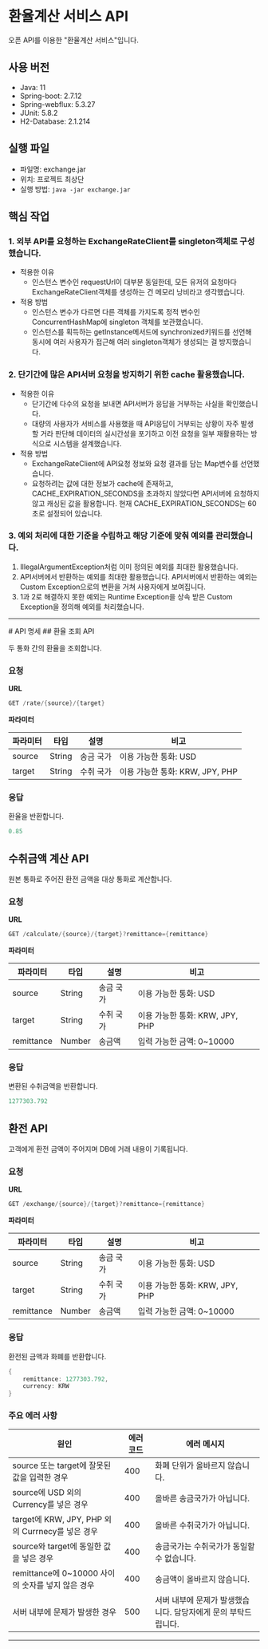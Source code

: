 # 환율계산 서비스 API
오픈 API를 이용한 "환율계산 서비스"입니다.

## 사용 버전
- Java: 11
- Spring-boot: 2.7.12
- Spring-webflux: 5.3.27
- JUnit: 5.8.2
- H2-Database: 2.1.214

## 실행 파일
- 파일명: exchange.jar
- 위치: 프로젝트 최상단
- 실행 방법: `java -jar exchange.jar`

## 핵심 작업

### 1. 외부 API를 요청하는 ExchangeRateClient를 singleton객체로 구성했습니다.
- 적용한 이유
    - 인스턴스 변수인 requestUrl이 대부분 동일한데, 모든 유저의 요청마다 ExchangeRateClient객체를 생성하는 건 메모리 낭비라고 생각했습니다.
- 적용 방법
    - 인스턴스 변수가 다르면 다른 객체를 가지도록 정적 변수인 ConcurrentHashMap에 singleton 객체를 보관했습니다.
    - 인스턴스를 획득하는 getInstance메서드에 synchronized키워드를 선언해 동시에 여러 사용자가 접근해 여러 singleton객체가 생성되는 걸 방지했습니다.

### 2. 단기간에 많은 API서버 요청을 방지하기 위한 cache 활용했습니다.
- 적용한 이유
    - 단기간에 다수의 요청을 보내면 API서버가 응답을 거부하는 사실을 확인했습니다.
    - 대량의 사용자가 서비스를 사용했을 때 API응답이 거부되는 상황이 자주 발생할 거라 판단해 데이터의 실시간성을 포기하고 이전 요청을 일부 재활용하는 방식으로 시스템을 설계했습니다.
- 적용 방법
    - ExchangeRateClient에 API요청 정보와 요청 결과를 담는 Map변수를 선언했습니다.
    - 요청하려는 값에 대한 정보가 cache에 존재하고, CACHE_EXPIRATION_SECONDS을 초과하지 않았다면 API서버에 요청하지 않고 캐싱된 값을 활용합니다. 현재 CACHE_EXPIRATION_SECONDS는 60초로 설정되어 있습니다.

### 3. 예외 처리에 대한 기준을 수립하고 해당 기준에 맞춰 예외를 관리했습니다.
1. IllegalArgumentException처럼 이미 정의된 예외를 최대한 활용했습니다. 
2. API서버에서 반환하는 예외를 최대한 활용했습니다. API서버에서 반환하는 예외는 Custom Exception으로의 변환을 거쳐 사용자에게 보여집니다.
3. 1과 2로 해결하지 못한 예외는 Runtime Exception을 상속 받은 Custom Exception을 정의해 예외를 처리했습니다.

<hr>
# API 명세
## 환율 조회 API

두 통화 간의 환율을 조회합니다.

### 요청

**URL**

```java
GET /rate/{source}/{target}
```

**파라미터**

| 파라미터 | 타입 | 설명 | 비고 |
| --- | --- | --- | --- |
| source | String | 송금 국가 | 이용 가능한 통화: USD |
| target | String | 수취 국가 | 이용 가능한 통화: KRW, JPY, PHP |

### **응답**

환율을 반환합니다.

```java
0.85
```

## 수취금액 계산 API

원본 통화로 주어진 환전 금액을 대상 통화로 계산합니다.

### 요청

**URL**

```java
GET /calculate/{source}/{target}?remittance={remittance}
```

**파라미터**

| 파라미터 | 타입 | 설명 | 비고 |
| --- | --- | --- | --- |
| source | String | 송금 국가 | 이용 가능한 통화: USD |
| target | String | 수취 국가 | 이용 가능한 통화: KRW, JPY, PHP |
| remittance | Number | 송금액 | 입력 가능한 금액: 0~10000 |

### **응답**

변환된 수취금액을 반환합니다.

```java
1277303.792
```

## 환전 API

고객에게 환전 금액이 주어지며  DB에 거래 내용이 기록됩니다.

### 요청

**URL**

```java
GET /exchange/{source}/{target}?remittance={remittance}
```

**파라미터**

| 파라미터 | 타입 | 설명 | 비고 |
| --- | --- | --- | --- |
| source | String | 송금 국가 | 이용 가능한 통화: USD |
| target | String | 수취 국가 | 이용 가능한 통화: KRW, JPY, PHP |
| remittance | Number | 송금액 | 입력 가능한 금액: 0~10000 |

### **응답**

환전된 금액과 화폐를 반환합니다.

```java
{
    remittance: 1277303.792,
    currency: KRW
}
```

### 주요 에러 사항

| 원인 | 에러 코드 | 에러 메시지 |
| --- | --- | --- |
| source 또는 target에 잘못된 값을 입력한 경우 | 400 | 화폐 단위가 올바르지 않습니다. |
| source에 USD 외의 Currency를 넣은 경우 | 400 | 올바른 송금국가가 아닙니다. |
| target에 KRW, JPY, PHP 외의 Currnecy를 넣은 경우 | 400 | 올바른 수취국가가 아닙니다. |
| source와 target에 동일한 값을 넣은 경우 | 400 | 송금국가는 수취국가가 동일할 수 없습니다. |
| remittance에 0~10000 사이의 숫자를 넣지 않은 경우 | 400 | 송금액이 올바르지 않습니다. |
| 서버 내부에 문제가 발생한 경우 | 500 | 서버 내부에 문제가 발생했습니다. 담당자에게 문의 부탁드립니다. |

<hr>

